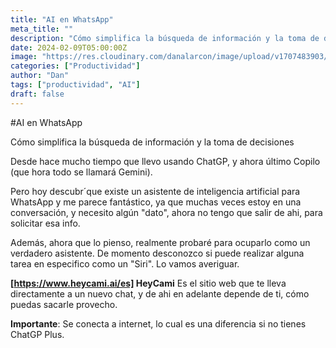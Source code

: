 ```yaml
---
title: "AI en WhatsApp"
meta_title: ""
description: "Cómo simplifica la búsqueda de información y la toma de decisiones"
date: 2024-02-09T05:00:00Z
image: "https://res.cloudinary.com/danalarcon/image/upload/v1707483903/whatsappia.png"
categories: ["Productividad"]
author: "Dan"
tags: ["productividad", "AI"]
draft: false
---
```



#AI en WhatsApp

Cómo simplifica la búsqueda de información y la toma de decisiones

Desde hace mucho tiempo que llevo usando ChatGP, y ahora último Copilo (que hora todo se llamará Gemini).

Pero hoy descubr´que existe un asistente de inteligencia artificial para WhatsApp y me parece fantástico, ya que muchas veces estoy en una conversación, y necesito algún "dato", ahora no tengo que salir de ahi, para solicitar esa info. 

Además, ahora que lo pienso, realmente probaré para ocuparlo como un verdadero asistente. De momento desconozco si puede realizar alguna tarea en especifico como un "Siri". Lo vamos averiguar. 

**[https://www.heycami.ai/es] HeyCami** Es el sitio web que te lleva directamente a un nuevo chat, y de ahi en adelante depende de ti, cómo puedas sacarle provecho. 

**Importante**: Se conecta a internet, lo cual es una diferencia si no tienes ChatGP Plus. 



